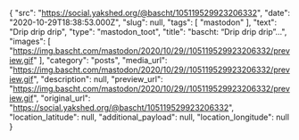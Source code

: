 {
  "src": "https://social.yakshed.org/@bascht/105119529923206332",
  "date": "2020-10-29T18:38:53.000Z",
  "slug": null,
  "tags": [
    "mastodon"
  ],
  "text": "Drip drip drip",
  "type": "mastodon_toot",
  "title": "bascht: “Drip drip drip”…",
  "images": [
    "https://img.bascht.com/mastodon/2020/10/29//105119529923206332/preview.gif"
  ],
  "category": "posts",
  "media_url": "https://img.bascht.com/mastodon/2020/10/29//105119529923206332/preview.gif",
  "description": null,
  "preview_url": "https://img.bascht.com/mastodon/2020/10/29//105119529923206332/preview.gif",
  "original_url": "https://social.yakshed.org/@bascht/105119529923206332",
  "location_latitude": null,
  "additional_payload": null,
  "location_longitude": null
}
